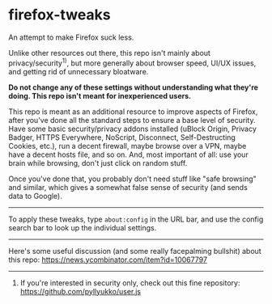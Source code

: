 # firefox-tweaks
An attempt to make Firefox suck less. 

Unlike other resources out there, this repo isn't mainly about privacy/security<sup>1)</sup>, but more generally about browser speed, UI/UX issues, and getting rid of unnecessary bloatware.

**Do not change any of these settings without understanding what they're doing. This repo isn't meant for inexperienced users.** 

This repo is meant as an additional resource to improve aspects of Firefox, after you've done all the standard steps to ensure a base level of security. Have some basic security/privacy addons installed (uBlock Origin, Privacy Badger, HTTPS Everywhere, NoScript, Disconnect, Self-Destructing Cookies, etc.), run a decent firewall, maybe browse over a VPN, maybe have a decent hosts file, and so on. And, most important of all: use your brain while browsing, don't just click on random stuff.

Once you've done that, you probably don't need stuff like "safe browsing" and similar, which gives a somewhat false sense of security (and sends data to Google).

---

To apply these tweaks, type `about:config` in the URL bar, and use the config search bar to look up the individual settings.

---

Here's some useful discussion (and some really facepalming bullshit) about this repo: https://news.ycombinator.com/item?id=10067797

---

1) If you're interested in security only, check out this fine repository: https://github.com/pyllyukko/user.js
